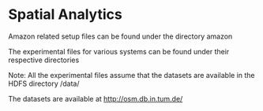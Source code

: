 # Spatial Analytics
Amazon related setup files can be found under the directory amazon

The experimental files for various systems can be found under their respective directories

Note: All the experimental files assume that the datasets are available in the HDFS directory /data/

The datasets are available at http://osm.db.in.tum.de/
